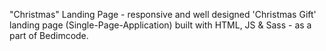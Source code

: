 "Christmas" Landing Page - responsive and well designed 'Christmas Gift' landing page (Single-Page-Application) built with HTML, JS & Sass - as a part of Bedimcode.
